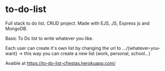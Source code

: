 # to-do-list
Full stack to do list. CRUD project. Made with EJS, JS, Express js and MongoDB.

Basic To Do list to write whatever you like.

Each user can create it's own list by changing the url to .../{whatever-you-want} -> this way you can create a new list (work, personal, school...)

Avaible at https://to-do-list-cfiestas.herokuapp.com/


